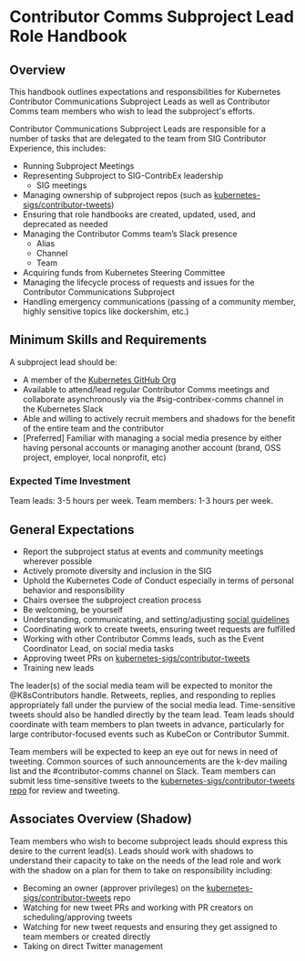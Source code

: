 # Contributor Comms Subproject Lead Role Handbook

## Overview

This handbook outlines expectations and responsibilities for Kubernetes Contributor Communications Subproject Leads as well as Contributor Comms team members who wish to lead the subproject's efforts.

Contributor Communications Subproject Leads are responsible for a number of tasks that are delegated to the team from SIG Contributor Experience, this includes:

* Running Subproject Meetings
* Representing Subproject to SIG-ContribEx leadership
  * SIG meetings
* Managing ownership of subproject repos (such as [kubernetes-sigs/contributor-tweets](https://github.com/kubernetes-sigs/contributor-tweets))
* Ensuring that role handbooks are created, updated, used, and deprecated as needed
* Managing the Contributor Comms team’s Slack presence
  * Alias
  * Channel
  * Team
* Acquiring funds from Kubernetes Steering Committee
* Managing the lifecycle process of requests and issues for the Contributor Communications Subproject
* Handling emergency communications (passing of a community member, highly sensitive topics like dockershim, etc.)

## Minimum Skills and Requirements

A subproject lead should be:

* A member of the [Kubernetes GitHub Org](https://github.com/kubernetes/org)
* Available to attend/lead regular Contributor Comms meetings and collaborate asynchronously via the #sig-contribex-comms channel in the Kubernetes Slack
* Able and willing to actively recruit members and shadows for the benefit of the entire team and the contributor
* [Preferred] Familiar with managing a social media presence by either having personal accounts or managing another account (brand, OSS project, employer, local nonprofit, etc)

### Expected Time Investment

Team leads: 3-5 hours per week. Team members: 1-3 hours per week.

## General Expectations

* Report the subproject status at events and community meetings wherever possible
* Actively promote diversity and inclusion in the SIG
* Uphold the Kubernetes Code of Conduct especially in terms of personal behavior and responsibility
* Chairs oversee the subproject creation process
* Be welcoming, be yourself
* Understanding, communicating, and setting/adjusting [social guidelines](https://github.com/kubernetes/community/blob/master/communication/contributor-comms/storytelling-resources/social-guidelines.md)
* Coordinating work to create tweets, ensuring tweet requests are fulfilled
* Working with other Contributor Comms leads, such as the Event Coordinator Lead, on social media tasks
* Approving tweet PRs on [kubernetes-sigs/contributor-tweets](https://github.com/kubernetes-sigs/contributor-tweets)
* Training new leads

The leader(s) of the social media team will be expected to monitor the @K8sContributors handle. Retweets, replies, and responding to replies appropriately fall under the purview of the social media lead. Time-sensitive tweets should also be handled directly by the team lead. Team leads should coordinate with team members to plan tweets in advance, particularly for large contributor-focused events such as KubeCon or Contributor Summit.

Team members will be expected to keep an eye out for news in need of tweeting. Common sources of such announcements are the k-dev mailing list and the #contributor-comms channel on Slack. Team members can submit less time-sensitive tweets to the [kubernetes-sigs/contributor-tweets repo](https://github.com/kubernetes-sigs/contributor-tweets) for review and tweeting.

## Associates Overview (Shadow)

Team members who wish to become subproject leads should express this desire to the current lead(s). Leads should work with shadows to understand their capacity to take on the needs of the lead role and work with the shadow on a plan for them to take on responsibility including:

* Becoming an owner (approver privileges) on the [kubernetes-sigs/contributor-tweets](https://github.com/kubernetes-sigs/contributor-tweets) repo
* Watching for new tweet PRs and working with PR creators on scheduling/approving tweets
* Watching for new tweet requests and ensuring they get assigned to team members or created directly
* Taking on direct Twitter management
